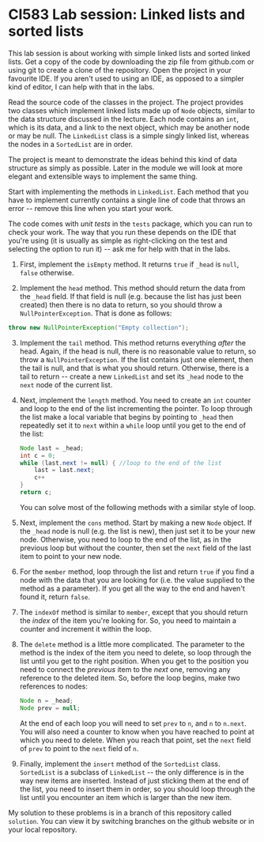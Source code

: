 # CI583 Lab session: Linked lists and sorted lists

This lab session is about working with simple linked lists and sorted linked lists.
Get a copy of the code by downloading the zip file from github.com or using git to create a clone of the
repository. Open the project in your favourite IDE. If you aren't used to using an IDE, as opposed to a simpler
kind of editor, I can help with that in the labs.

Read the source code of the classes in the project. The project provides two classes which implement
 linked lists made up of `Node` objects, similar to the data structure discussed in the lecture. Each node contains an `int`, which is its data, and a link to the next 
 object, which may be another node or may be null. The `LinkedList` class is a simple singly linked list, whereas
 the nodes in a `SortedList` are in order.
 
 The project is meant to demonstrate the ideas behind this kind of data structure as simply as possible. Later
 in the module we will look at more elegant and extensible ways to implement the same thing.
 
 Start with implementing the methods in `LinkedList`. Each method that you
 have to implement currently contains a single line of code that throws an 
 error -- remove this line when you start your work. 
 
 The code comes with *unit tests* in the `tests` package, which you can run to check your work. The
 way that you run these depends on the IDE that you're using (it is usually as
 simple as right-clicking on the test and selecting the option to run it) -- ask
 me for help with that in the labs.
 
 1. First, implement the `isEmpty` method. It returns `true` if `_head` is `null`,
 `false` otherwise.
  
 2. Implement the `head` 
 method. This method should return the data from the `_head` field. If that field
 is null (e.g. because the list has just been created) then there is no data to
 return, so you should throw a `NullPointerException`. That is done as follows:
 
 ```java
throw new NullPointerException("Empty collection");
```

3. Implement the `tail` method. This method returns everything *after* the head.
Again, if the head is null, there is no reasonable value to return, so throw a
`NullPointerException`. If the list contains just one element, then the tail is null,
and that is what you should return. Otherwise, there is a tail to return -- create
a new `LinkedList` and set its `_head` node to the `next` node of the current
list.

4. Next, implement the `length` method. You need to create an `int` counter 
and loop to the end of the list incrementing the pointer. To loop through
the list make a local variable that begins by pointing to `_head` then 
repeatedly set it to `next` within a `while` loop until you get to the end 
of the list:

    ```java
    Node last = _head;
    int c = 0;
    while (last.next != null) { //loop to the end of the list
        last = last.next;
        c++
    }
    return c; 
    ``` 

    You can solve most of the following methods with a similar style of loop.

5. Next, implement the `cons` method. Start by making a new `Node` object. If
the `_head` node is null (e.g. the list is new), then just set it to be your new
node. Otherwise, you need to loop to the end of the list, as in the previous 
loop but without the counter, then set the `next` field of the last item to
point to your new node.

6. For the `member` method, loop through the list and return `true` if you find
a node with the data that you are looking for (i.e. the value supplied to the
method as a parameter). If you get all the way to the end and haven't found it,
return `false`.

7. The `indexOf` method is similar to `member`, except that you should return the
*index* of the item you're looking for. So, you need to maintain a counter and 
increment it within the loop.

8. The `delete` method is a little more complicated. The parameter to the method
is the index of the item you need to delete, so loop through the list until you 
get to the right position. When you get to the position you need to connect the
*previous* item to the *next* one, removing any reference to the deleted item.
So, before the loop begins, make two references to nodes:

    ```java
    Node n = _head;
    Node prev = null;
    ```  

    At the end of each loop you will need to set `prev` to `n`, and `n` to `n.next`.
    You will also need a counter to know when you have reached to point at which 
    you need to delete. When you reach that point, set the `next` field of `prev`
    to point to the `next` field of `n`.

9. Finally, implement the `insert` method of the `SortedList` class. `SortedList`
is a subclass of `LinkedList` -- the only difference is in the way new items are
inserted. Instead of just sticking them at the end of the list, you need to insert
them in order, so you should loop through the list until you encounter an item 
which is larger than the new item. 

My solution to these problems is in a branch of this repository called `solution`.
You can view it by switching branches on the github website or in your local
repository. 